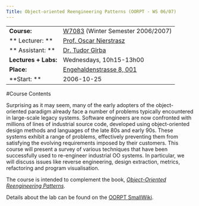 ```yaml
---
Title: Object-oriented Reengineering Patterns (OORPT - WS 06/07)
---
```



| | |
|---|---|
|<strong>Course:</strong>|[W7083](http://evub.unibe.ch/pievub/n_index.asp?KursID=1729821&KursNr=W7083&UeberschriftID=252178&page=detail) (Winter Semester 2006/2007)
|** Lecturer: **| [Prof. Oscar Nierstrasz](http://www.iam.unibe.ch/~oscar/)
|** Assistant: **| [Dr. Tudor G&icirc;rba](http://www.iam.unibe.ch/~girba/)
|**Lectures \+ Labs:**|Wednesdays, 10h15-13h00
|**Place:**|[Engehaldenstrasse 8, 001](%base_url%/contact/maps)
|**Start: **| 2006-10-25
 
#Course Contents


Surprising as it may seem, many of the early adopters of the object-oriented paradigm already face a number of problems typically encountered in large-scale legacy systems. Software engineers are now confronted with millions of lines of industrial source code, developed using object-oriented design methods and languages of the late 80s and early 90s. These systems exhibit a range of problems, effectively preventing them from satisfying the evolving requirements imposed by their customers. This course will present a survey of various techniques that have been successfully used to re-engineer industrial OO systems. In particular, we will discuss issues like reverse engineering, design extraction, metrics, refactoring and program visualisation.

 

 The course is intended to complement the book, *[Object-Oriented Reengineering Patterns](http://scg.unibe.ch/download/oorp).* 

 

Details about the lab can be found on the [OORPT SmallWiki](%base_url%/teaching/archive/oorpt2006lecturesmallwiki).
